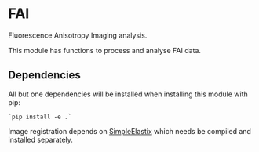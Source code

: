 # FAI

Fluorescence Anisotropy Imaging analysis.

This module has functions to process and analyse FAI data.

Dependencies
------------
All but one dependencies will be installed when installing this module with pip:

    `pip install -e .`

Image registration depends on [SimpleElastix](https://simpleelastix.github.io/) which needs be compiled and installed separately.
